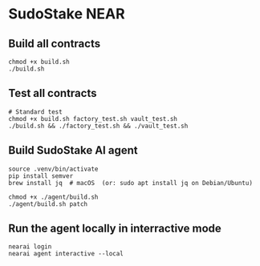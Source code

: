 # SudoStake NEAR

## Build all contracts
```
chmod +x build.sh
./build.sh
```

## Test all contracts
```
# Standard test
chmod +x build.sh factory_test.sh vault_test.sh
./build.sh && ./factory_test.sh && ./vault_test.sh
```

## Build SudoStake AI agent
```
source .venv/bin/activate
pip install semver
brew install jq  # macOS  (or: sudo apt install jq on Debian/Ubuntu)

chmod +x ./agent/build.sh
./agent/build.sh patch
```

## Run the agent locally in interractive mode
```
nearai login
nearai agent interactive --local
```